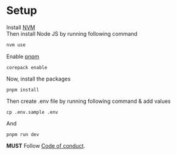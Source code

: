 # Setup

Install [NVM](https://github.com/nvm-sh/nvm?tab=readme-ov-file#installing-and-updating)  
Then install Node JS by running following command

```bash
nvm use
```

Enable [pnpm](https://pnpm.io/)

```
corepack enable
```

Now, install the packages

```
pnpm install
```

Then create .env file by running following command & add values

```
cp .env.sample .env
```

And

```
pnpm run dev
```

**MUST** Follow [Code of conduct](./docs/COC.md).
